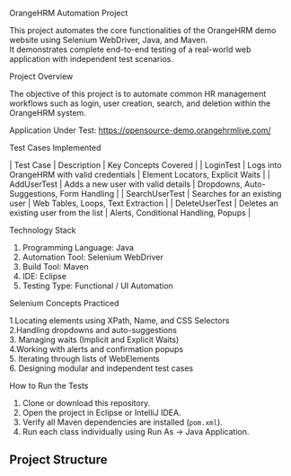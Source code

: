  OrangeHRM Automation Project

This project automates the core functionalities of the OrangeHRM demo website using Selenium WebDriver, Java, and Maven.  
It demonstrates complete end-to-end testing of a real-world web application with independent test scenarios.

Project Overview

The objective of this project is to automate common HR management workflows such as login, user creation, search, and deletion within the OrangeHRM system.

Application Under Test: 
https://opensource-demo.orangehrmlive.com/

Test Cases Implemented

| Test Case | Description | Key Concepts Covered |
| LoginTest | Logs into OrangeHRM with valid credentials | Element Locators, Explicit Waits |
| AddUserTest | Adds a new user with valid details | Dropdowns, Auto-Suggestions, Form Handling |
| SearchUserTest | Searches for an existing user | Web Tables, Loops, Text Extraction |
| DeleteUserTest | Deletes an existing user from the list | Alerts, Conditional Handling, Popups |

Technology Stack
1. Programming Language: Java  
2. Automation Tool: Selenium WebDriver  
3. Build Tool: Maven  
4. IDE: Eclipse  
5. Testing Type: Functional / UI Automation  

 Selenium Concepts Practiced
 
1.Locating elements using XPath, Name, and CSS Selectors  
2.Handling dropdowns and auto-suggestions  
3. Managing waits (Implicit and Explicit Waits)  
4.Working with alerts and confirmation popups  
5. Iterating through lists of WebElements  
6. Designing modular and independent test cases  

How to Run the Tests
1. Clone or download this repository.  
2. Open the project in Eclipse or IntelliJ IDEA.  
3. Verify all Maven dependencies are installed (`pom.xml`).  
4. Run each class individually using Run As → Java Application.


## Project Structure

